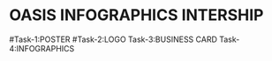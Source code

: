 # OASIS INFOGRAPHICS INTERSHIP

#Task-1:POSTER
#Task-2:LOGO
Task-3:BUSINESS CARD
Task-4:INFOGRAPHICS
